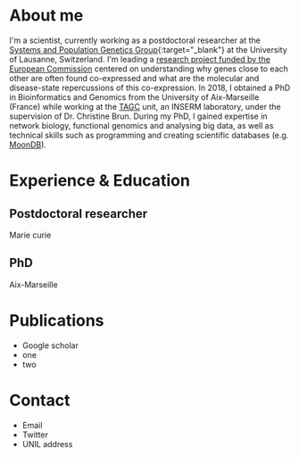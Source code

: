 
# About me
I'm a scientist, currently working as a postdoctoral researcher at the [Systems and Population Genetics Group](https://odelaneau.github.io/lap-page/){:target="_blank"} at the University of Lausanne, Switzerland.
I'm leading a [research project funded by the European Commission](https://cordis.europa.eu/project/id/885998/) centered on understanding why genes close to each other are often found co-expressed and what are the molecular and disease-state repercussions of this co-expression.
In 2018, I obtained a PhD in Bioinformatics and Genomics from the University of Aix-Marseille (France) while working at the [TAGC](https://tagc.univ-amu.fr/) unit, an INSERM laboratory, under the supervision of Dr. Christine Brun. During my PhD, I gained expertise in network biology, functional genomics and analysing big data, as well as technical skills such as programming and creating scientific databases (e.g. [MoonDB](http://moondb.hb.univ-amu.fr/)).
# Experience & Education
## Postdoctoral researcher
Marie curie
## PhD
Aix-Marseille
# Publications
- Google scholar
- one
- two
# Contact
- Email
- Twitter
- UNIL address
